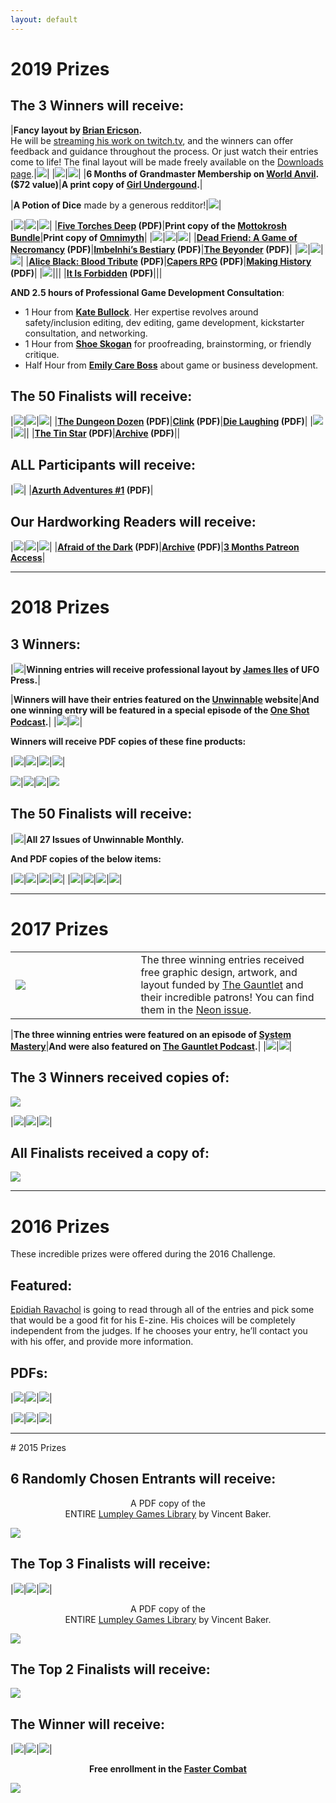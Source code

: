 ```yaml
---
layout: default
---
```


# 2019 Prizes

## The 3 Winners will receive:

|**Fancy layout by [Brian Ericson](https://twitter.com/Liefbread).**<br>He will be [streaming his work on twitch.tv](https://www.twitch.tv/liefbread), and the winners can offer feedback and guidance throughout the process. Or just watch their entries come to life! The final layout will be made freely available on the [Downloads page](/downloads).|[<img class="prize" src="{{site.url}}/assets/images/prizes/lief.png">](https://twitter.com/Liefbread)|
|[<img class="prize" src="{{site.url}}/assets/images/prizes/World-anvil.png">](https://www.worldanvil.com/)|[<img class="prize" src="{{site.url}}/assets/images/prizes/underground.png">](https://girlunderground.org/)|
|**6 Months of Grandmaster Membership on [World Anvil](https://www.worldanvil.com/worldbuilders-guild-membership). ($72 value)**|**A print copy of [Girl Undergound](https://girlunderground.org/).**|

|**A Potion of Dice** made by a generous redditor!|<img class="prize" src="{{site.url}}/assets/images/prizes/potiondice.jpg">|

|[<img class="prize" src="{{site.url}}/assets/images/prizes/torches.png">](https://www.kickstarter.com/projects/sigilstonepublishing/five-torches-deep)|[<img class="prize" src="{{site.url}}/assets/images/prizes/hyper.jpg">](https://www.drivethrurpg.com/product/277619/The-Machinations-PRINT-Bundle-1-BUNDLE)|[<img class="prize" src="{{site.url}}/assets/images/prizes/omnimyth.jpg">](http://omnimyth.net/)|
|**[Five Torches Deep](https://www.kickstarter.com/projects/sigilstonepublishing/five-torches-deep) (PDF)**|**Print copy of the [Mottokrosh Bundle](https://www.drivethrurpg.com/product/277619/The-Machinations-PRINT-Bundle-1-BUNDLE)**|**Print copy of [Omnimyth](http://omnimyth.net/)**|
|[<img class="prize" src="{{site.url}}/assets/images/prizes/deadfriend.png">](https://www.drivethrurpg.com/product/234653/Dead-Friend-A-Game-of-Necromancy)|[<img class="prize" src="{{site.url}}/assets/images/prizes/fnb-bestiary.png">](https://21xdesign.com/imbelnhis-bestiary/)|[<img class="prize" src="{{site.url}}/assets/images/prizes/beyonder.png">](https://fnbgames.com/blog/beyonder-the-science-of-the-six/)|
|**[Dead Friend: A Game of Necromancy](https://www.drivethrurpg.com/product/234653/Dead-Friend-A-Game-of-Necromancy) (PDF)**|**[Imbelnhi’s Bestiary](https://21xdesign.com/imbelnhis-bestiary/) (PDF)**|**[The Beyonder](https://fnbgames.com/blog/beyonder-the-science-of-the-six/) (PDF)**|
|[<img class="prize" src="{{site.url}}/assets/images/prizes/alice-black.jpg">](http://www.lulu.com/shop/chris-challice/alice-black-blood-tribute/ebook/product-23115273.html)|[<img class="prize" src="{{site.url}}/assets/images/prizes/capers.png">](https://www.drivethrurpg.com/product/246744/Capers-Rpg)|[<img class="prize" src="{{site.url}}/assets/images/prizes/making_history.png">](https://www.kickstarter.com/projects/1395430458/making-history-three-one-session-rpgs)|
|**[Alice Black: Blood Tribute](http://www.lulu.com/shop/chris-challice/alice-black-blood-tribute/ebook/product-23115273.html) (PDF)**|**[Capers RPG](https://www.drivethrurpg.com/product/246744/Capers-Rpg) (PDF)**|**[Making History](https://www.kickstarter.com/projects/1395430458/making-history-three-one-session-rpgs) (PDF)**|
|[<img class="prize" src="{{site.url}}/assets/images/prizes/itisforbidden.png">](https://www.tinstargames.com/it-is-forbidden.html#/)|||
|**[It Is Forbidden](https://www.tinstargames.com/it-is-forbidden.html#/) (PDF)**|||

**AND 2.5 hours of Professional Game Development Consultation**:
 - 1 Hour from **[Kate Bullock](http://www.bluestockings.ca/p/who-am-i.html)**. Her expertise revolves around safety/inclusion editing, dev editing, game development, kickstarter consultation, and networking.
 - 1 Hour from **[Shoe Skogan](http://www.tatterhood.net/)** for proofreading, brainstorming, or friendly critique.
 - Half Hour from **[Emily Care Boss](http://www.blackgreengames.com/about)** about game or business development.

## The 50 Finalists will receive:

|[<img class="prize" src="{{site.url}}/assets/images/prizes/dozen.jpg">](https://www.drivethrurpg.com/product/129931/The-Dungeon-Dozen)|[<img class="prize" src="{{site.url}}/assets/images/prizes/clink.png">](https://www.drivethrurpg.com/product/236659/Clink-RPG)|[<img class="prize" src="{{site.url}}/assets/images/prizes/dielaugh.png">](https://www.drivethrurpg.com/product/263554/Die-Laughing)|
|**[The Dungeon Dozen](https://www.drivethrurpg.com/product/129931/The-Dungeon-Dozen) (PDF)**|**[Clink](https://www.drivethrurpg.com/product/236659/Clink-RPG) (PDF)**|**[Die Laughing](https://www.drivethrurpg.com/product/263554/Die-Laughing) (PDF)**|
|[<img class="prize" src="{{site.url}}/assets/images/prizes/thetinstar.png">](https://www.tinstargames.com/the-tin-star.html)|[<img class="prize" src="{{site.url}}/assets/images/prizes/archive.png">](https://www.drivethrurpg.com/product/214950/Archive-Historical-People-Places-and-Events-for-RPGs)||
|**[The Tin Star](https://www.tinstargames.com/the-tin-star.html) (PDF)**|**[Archive](https://www.drivethrurpg.com/product/214950/Archive-Historical-People-Places-and-Events-for-RPGs) (PDF)**||

## ALL Participants will receive:

|[<img class="prize" src="{{site.url}}/assets/images/prizes/azurth.png">](https://www.drivethrurpg.com/product/221593/Azurth-Adventures-Digest-Issue-1)|
|**[Azurth Adventures #1](https://www.drivethrurpg.com/product/221593/Azurth-Adventures-Digest-Issue-1) (PDF)**|

## Our Hardworking Readers will receive:

|[<img class="prize" src="{{site.url}}/assets/images/prizes/afraidofthedark.png">](https://www.tinstargames.com/afraid-of-the-dark.html)|[<img class="prize" src="{{site.url}}/assets/images/prizes/archive.png">](https://www.drivethrurpg.com/product/214950/Archive-Historical-People-Places-and-Events-for-RPGs)|[<img class="prize" src="{{site.url}}/assets/explosions/explosionLogo.png">](https://www.patreon.com/davidschirduan)|
|**[Afraid of the Dark](https://www.tinstargames.com/afraid-of-the-dark.html#/) (PDF)**|**[Archive](https://www.drivethrurpg.com/product/214950/Archive-Historical-People-Places-and-Events-for-RPGs) (PDF)**|**[3 Months Patreon Access](https://www.patreon.com/davidschirduan)**|

<hr>

# 2018 Prizes

## 3 Winners:

|[<img class="prize" src="{{site.url}}/assets/images/prizes/jamesiles.png">](https://www.patreon.com/Ufopress/overview)|**Winning entries will receive professional layout by [James Iles](https://www.patreon.com/Ufopress/overview) of UFO Press.**|

|**Winners will have their entries featured on the [Unwinnable](https://unwinnable.com/) website**|**And one winning entry will be featured in a special episode of the [One Shot Podcast](http://oneshotpodcast.com/).**|
|[<img class="prize" src="{{site.url}}/assets/images/prizes/unwinnable.png">](https://unwinnable.com/)|[<img class="prize" src="{{site.url}}/assets/images/prizes/oneshotpodcast.png">](http://oneshotpodcast.com/)|

**Winners will receive PDF copies of these fine products:**

|[<img class="prize" src="{{site.url}}/assets/images/prizes/arkham1.jpg">](http://www.drivethrurpg.com/product/157349/The-Arkham-Gazette-1)|[<img class="prize" src="{{site.url}}/assets/images/prizes/arkham2.jpg">](http://www.drivethrurpg.com/product/172264/The-Arkham-Gazette-2)|[<img class="prize" src="{{site.url}}/assets/images/prizes/arkham3.jpg">](http://www.drivethrurpg.com/product/157349/The-Arkham-Gazette-3)|[<img class="prize" src="{{site.url}}/assets/images/prizes/bears.png">](http://www.dmsguild.com/product/220436/Bear-PC-Sourcebook)|

[<img class="prize" src="{{site.url}}/assets/images/prizes/cozyden.png">](http://www.drivethrurpg.com/product/234703/A-Cozy-Den)|[<img class="prize" src="{{site.url}}/assets/images/prizes/perseverant.jpg">](http://www.drivethrurpg.com/product/204755/Perseverant-RPG)|[<img class="prize" src="{{site.url}}/assets/images/prizes/romancetrilogy.jpg">](http://www.drivethrurpg.com/product/191871/Romance-Trilogy--BGG010PDF)|[<img class="prize" src="{{site.url}}/assets/images/prizes/hashfeminism.jpg">](http://www.drivethrurpg.com/product/211173/Feminism--A-Nano-Game-Anthology)

## The 50 Finalists will receive:

|[<img class="prize" src="{{site.url}}/assets/images/prizes/unwinnable.png">](http://shop.unwinnable.com/product/unwinnable-weekly-current-issue)|**All 27 Issues of Unwinnable Monthly.**

**And PDF copies of the below items:**

|[<img class="prize" src="{{site.url}}/assets/images/prizes/malandros.jpeg">](http://www.porcupinegames.com/malandros/)|[<img class="prize" src="{{site.url}}/assets/images/prizes/poorstars.jpeg">](https://www.drivethrurpg.com/product/223124/Poor-Amongst-the-Stars)|[<img class="prize" src="{{site.url}}/assets/images/prizes/quarrelfable.png">](http://www.drivethrurpg.com/product/231601/Quarrel--Fable)|[<img class="prize" src="{{site.url}}/assets/images/prizes/huntwicked.jpg">](http://www.drivethrurpg.com/product/171935/Hunt-the-Wicked-RPG)|
|[<img class="prize" src="{{site.url}}/assets/images/prizes/terrormachine.jpg">](http://www.drivethrurpg.com/product/225730/The-Terror-of-the-Machine)|[<img class="prize" src="{{site.url}}/assets/images/prizes/internalconflict.jpg">](http://www.drivethrurpg.com/product/225727/Internal-Conflict)|[<img class="prize" src="{{site.url}}/assets/images/prizes/beastbroly.jpg">](http://www.drivethrurpg.com/product/225724/The-Beast-of-Broly)|[<img class="prize" src="{{site.url}}/assets/images/prizes/swordlove.jpg">](https://mammutrpg.itch.io/the-sword-and-the-loves)|

<hr>

# 2017 Prizes

<table>
<tr>
<td style="width:33%;"><a href="http://www.drivethrurpg.com/product/237701/Codex--Neon-Jul-2017"><img class="prize" src="{{site.url}}/assets/images/prizes/codexneon.png"></a></td>
<td style="width:50%;">The three winning entries received free graphic design, 
artwork, and layout funded by <a href="https://www.patreon.com/gauntlet">The Gauntlet</a> and their 
incredible patrons! You can find them in the <a href="http://www.drivethrurpg.com/product/237701/Codex--Neon-Jul-2017">Neon issue</a>.</td>
</tr>
</table>

|**The three winning entries were featured on an episode of [System Mastery](https://systemmasterypodcast.com/2017/05/22/200-word-rpg-challenge-system-mastery-95/)**|**And were also featured on [The Gauntlet Podcast](http://www.gauntlet-rpg.com/the-gauntlet-podcast/episode-104-the-200-word-rpg-challenge).**|
|[<img class="prize" src="{{site.url}}/assets/images/prizes/systemmaster.jpg">](https://systemmasterypodcast.com/2017/05/22/200-word-rpg-challenge-system-mastery-95/)|[<img class="prize" src="{{site.url}}/assets/images/prizes/gauntlet.png">](http://www.gauntlet-rpg.com/the-gauntlet-podcast/episode-104-the-200-word-rpg-challenge/)|

## The 3 Winners received copies of:

[<img class="prize" src="{{site.url}}/assets/images/prizes/dungeonographer.png">](http://www.dungeonographer.com/)

|[<img class="prize" src="{{site.url}}/assets/images/prizes/indieHack.jpg">](https://www.drivethrurpg.com/product/192215/The-Indie-Hack)|[<img class="prize" src="{{site.url}}/assets/images/prizes/monsterhearts2.jpg">](https://www.kickstarter.com/projects/averyalder/monsterhearts-2)|[<img class="prize" src="{{site.url}}/assets/images/prizes/societydreamers.jpg">](https://societyofdreamers.wordpress.com/)|

## All Finalists received a copy of: 

[<img class="prize" src="{{site.url}}/assets/images/prizes/blackHack.jpg">](http://www.drivethrurpg.com/product/178359/The-Black-Hack)

<hr>

# 2016 Prizes
These incredible prizes were offered during the 2016 Challenge.

## Featured:

[Epidiah Ravachol](http://www.worldswithoutmaster.com/) is going to read through all of the entries and pick some that would be a good fit for his E-zine. His choices will be completely independent from the judges. If he chooses your entry, he’ll contact you with his offer, and provide more information.

## PDFs:

|[<img class="prize" src="{{site.url}}/assets/images/prizes/vowhonor.png">](http://www.bendutter.com/sigil-stone-publishing/vow-of-honor-rpg/)|[<img class="prize" src="{{site.url}}/assets/images/prizes/goblin.jpg">](https://gshowitt.itch.io/goblin-quest)|[<img class="prize" src="{{site.url}}/assets/images/prizes/lostrain.png">](http://www.vivienfeasson.com/perdus-sous-la-pluie/lost-in-the-rain/)|

|[<img class="prize" src="{{site.url}}/assets/images/prizes/warren.jpg">](http://bullypulpitgames.com/games/the-warren/)|[<img class="prize" src="{{site.url}}/assets/images/prizes/agelegend.jpg">](https://www.kickstarter.com/projects/tregenza/age-of-legends-epic-adventures-small-rules-tableto)|[<img class="prize" src="{{site.url}}/assets/images/prizes/graysky.png">](http://www.drivethrurpg.com/product/170182/The-sky-is-gray-and-you-are-distressed?src=slider_view)|

<hr>
# 2015 Prizes

## 6 Randomly Chosen Entrants will receive:

<p style="text-align: center;">A PDF copy of the <br>ENTIRE <a href="http://www.lumpley.com">Lumpley Games Library</a> by Vincent Baker.</p>

[<img class="prize" src="{{site.url}}/assets/images/prizes/lumpleycatalog.png">](http://www.lumpley.com)


## The Top 3 Finalists will receive:

|[<img class="prize" src="{{site.url}}/assets/images/prizes/consprial.jpeg">](https://payhip.com/b/gyf6)|[<img class="prize" src="{{site.url}}/assets/images/prizes/huntersalexandria.png">](https://www.patreon.com/creation?hid=1854457)|[<img class="prize" src="{{site.url}}/assets/images/prizes/dungeonworld.png">](http://www.dungeon-world.com)|

<p style="text-align: center;">A PDF copy of the <br>ENTIRE <a href="http://www.lumpley.com">Lumpley Games Library</a> by Vincent Baker.</p>

[<img class="prize" src="{{site.url}}/assets/images/prizes/lumpleycatalog.png">](http://www.lumpley.com)

## The Top 2 Finalists will receive:

[<img class="prize" src="{{site.url}}/assets/images/prizes/extraordinarybraron.jpg">](http://www.drivethrurpg.com/product/202186/The-Extraordinary-Adventures-of-Baron-Munchausen)

## The Winner will receive:

|[<img class="prize" src="{{site.url}}/assets/images/prizes/microgames.png">](http://ndpdesign.com/ndp-microgame-series/)|[<img class="prize" src="{{site.url}}/assets/images/prizes/goblin.jpg">](https://gshowitt.itch.io/goblin-quest)|[<img class="prize" src="{{site.url}}/assets/images/prizes/itrasby.png">](http://drivethrurpg.com/product/107617/Itras-By-English/)|

<p style="text-align: center;"><strong>Free enrollment in the <a href="http://FasterCombat.com">Faster Combat</a></strong></p>

[<img class="prize" src="{{site.url}}/assets/images/prizes/fastercombat.png">](http://FasterCombat.com/)

